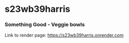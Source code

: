 # s23wb39harris

### Something Good - Veggie bowls

Link to render page: <https://s23wb39harris.onrender.com>
